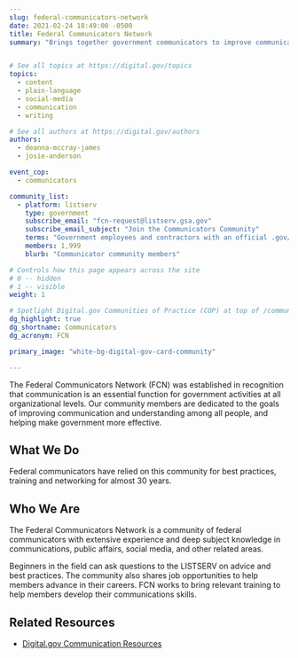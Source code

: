 ```yaml
---
slug: federal-communicators-network
date: 2021-02-24 18:49:00 -0500
title: Federal Communicators Network
summary: "Brings together government communicators to improve communication and make government more effective."


# See all topics at https://digital.gov/topics
topics:
  - content
  - plain-language
  - social-media
  - communication
  - writing

# See all authors at https://digital.gov/authors
authors:
  - deanna-mccray-james
  - josie-anderson

event_cop:
  - communicators

community_list:
  - platform: listserv
    type: government
    subscribe_email: "fcn-request@listserv.gsa.gov"
    subscribe_email_subject: "Join the Communicators Community" 
    terms: "Government employees and contractors with an official .gov/.mil email are eligible to join."
    members: 1,999
    blurb: "Communicator community members"

# Controls how this page appears across the site
# 0 -- hidden
# 1 -- visible
weight: 1

# Spotlight Digital.gov Communities of Practice (COP) at top of /communities
dg_highlight: true
dg_shortname: Communicators
dg_acronym: FCN

primary_image: "white-bg-digital-gov-card-community"

---
```


The Federal Communicators Network (FCN) was established in recognition that communication is an essential function for government activities at all organizational levels. Our community members are dedicated to the goals of improving communication and understanding among all people, and helping make government more effective.

## What We Do

Federal communicators have relied on this community for best practices, training and networking for almost 30 years.

## Who We Are

The Federal Communicators Network is a community of federal communicators with extensive experience and deep subject knowledge in communications, public affairs, social media, and other related areas.

Beginners in the field can ask questions to the LISTSERV on advice and best practices. The community also shares job opportunities to help members advance in their careers. FCN works to bring relevant training to help members develop their communications skills.

## Related Resources

- [Digital.gov Communication Resources](https://digital.gov/topics/communication/)
